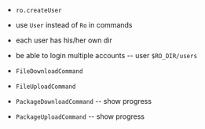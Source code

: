- `ro.createUser`
- use `User` instead of `Ro` in commands
- each user has his/her own dir

- be able to login multiple accounts -- user `$RO_DIR/users`

- `FileDownloadCommand`
- `FileUploadCommand`

- `PackageDownloadCommand` -- show progress
- `PackageUploadCommand` -- show progress

